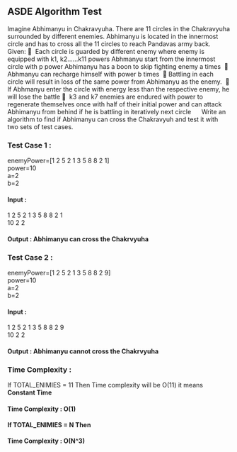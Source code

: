 ## ASDE Algorithm Test

Imagine Abhimanyu in Chakravyuha. There are 11 circles in the Chakravyuha surrounded by different enemies.
Abhimanyu is located in the innermost circle and has to cross all the 11 circles to reach Pandavas army back. 
 
Given:
  Each circle is guarded by different enemy where enemy is equipped with k1, k2……k11 powers
Abhmanyu start from the innermost circle with p power Abhimanyu has a boon to skip fighting enemy
a times 
 Abhmanyu can recharge himself with power b times 
 Battling in each circle will result in loss of the same power from Abhimanyu as the enemy. 
 If Abhmanyu enter the circle with energy less than the respective enemy, he will lose the battle
  k3 and k7 enemies are endured with power to regenerate themselves once with half of their initial
power and can attack Abhimanyu from behind if he is battling in iteratively next circle 
 
 
Write an algorithm to find if Abhimanyu can cross the Chakravyuh and test it with two sets of test cases.


### Test Case 1 : 
enemyPower=[1 2 5 2 1 3 5 8 8 2 1] </br>
power=10 </br>
a=2 </br>
b=2 </br>

#### Input : 
1 2 5 2 1 3 5 8 8 2 1 </br>
10  2  2

#### Output : Abhimanyu can cross the Chakrvyuha

### Test Case 2 : 
enemyPower=[1 2 5 2 1 3 5 8 8 2 9] </br>
power=10 </br>
a=2 </br>
b=2 </br>

#### Input : 
1 2 5 2 1 3 5 8 8 2 9 </br>
10  2  2

#### Output : Abhimanyu cannot cross the Chakrvyuha


### Time Complexity :
If TOTAL_ENIMIES = 11 Then Time complexity will be O(11) it means <strong> Constant Time <strong/>
#### Time Complexity : O(1)
If TOTAL_ENIMIES = N Then 
#### Time Complexity : O(N^3)


